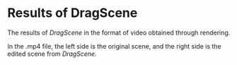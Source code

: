 # Results of DragScene
The results of *DragScene* in the format of video obtained through rendering.


In the .mp4 file, the left side is the original scene, and the right side is the edited scene from *DragScene*.
